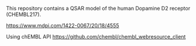 This repository contains a QSAR model of the human Dopamine D2 receptor (CHEMBL217).

https://www.mdpi.com/1422-0067/20/18/4555


Using chEMBL API 
https://github.com/chembl/chembl_webresource_client